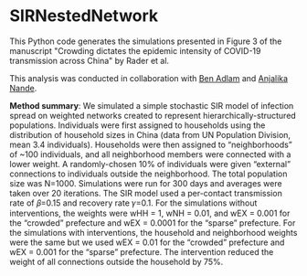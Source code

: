 # SIRNestedNetwork

This Python code generates the simulations presented in Figure 3 of the manuscript "Crowding dictates the epidemic intensity of COVID-19 transmission across China" by Rader et al. 

This analysis was conducted in collaboration with [Ben Adlam](https://research.google/people/BenAdlam/) and [Anjalika Nande](https://ped.fas.harvard.edu/people/anjalika-nande). 

**Method summary**: We simulated a simple stochastic SIR model of infection spread on weighted networks created to represent hierarchically-structured populations. Individuals were first assigned to households using the distribution of household sizes in China (data from UN Population Division, mean 3.4 individuals). Households were then assigned to “neighborhoods” of ~100 individuals, and all neighborhood members were connected with a lower weight. A randomly-chosen 10% of individuals were given “external” connections to individuals outside the neighborhood. The total population size was N=1000. Simulations were run for 300 days and averages were taken over 20 iterations. The SIR model used a per-contact transmission rate of 𝛽=0.15 and recovery rate 𝛾=0.1. For the simulations without interventions, the weights were wHH = 1, wNH = 0.01, and wEX = 0.001  for the “crowded” prefecture and wEX = 0.0001 for the “sparse” prefecture. For the simulations with interventions, the  household and neighborhood weights were the same but we used wEX = 0.01 for the “crowded” prefecture and wEX = 0.001 for the “sparse” prefecture. The intervention reduced the weight of all connections outside the household by 75%. 
